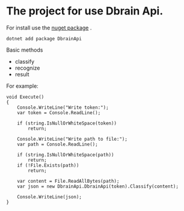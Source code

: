 # The project for use Dbrain Api.

For install use the [nuget package](https://www.nuget.org/packages/DbrainApi) .
```
dotnet add package DbrainApi
```
Basic methods
- classify
- recognize
- result

For example:
```
void Execute()
{
    Console.WriteLine("Write token:");
    var token = Console.ReadLine();

    if (string.IsNullOrWhiteSpace(token)) 
        return;

    Console.WriteLine("Write path to file:");
    var path = Console.ReadLine();

    if (string.IsNullOrWhiteSpace(path)) 
        return;
    if (!File.Exists(path)) 
        return;

    var content = File.ReadAllBytes(path);
    var json = new DbrainApi.DbrainApi(token).Classify(content);

    Console.WriteLine(json);
}
```
